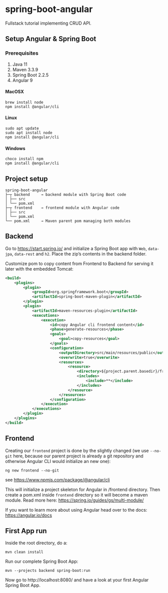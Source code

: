 # spring-boot-angular
Fullstack tutorial implementing CRUD API.

## Setup Angular & Spring Boot

### Prerequisites

1. Java 11
2. Maven 3.3.9
3. Spring Boot 2.2.5
4. Angular 9

#### MacOSX

```
brew install node
npm install @angular/cli
```

#### Linux

```
sudo apt update
sudo apt install node
npm install @angular/cli
```

#### Windows

```
choco install npm
npm install @angular/cli
```

## Project setup

```
spring-boot-angular
├─┬ backend     → backend module with Spring Boot code
│ ├── src
│ └── pom.xml
├─┬ frontend    → frontend module with Angular code
│ ├── src
│ └── pom.xml
└── pom.xml     → Maven parent pom managing both modules
```

## Backend

Go to https://start.spring.io/ and initialize a Spring Boot app with `Web`, `data-jpa`, `data-rest` and `h2`. Place the zip’s contents in the backend folder.

Customize pom to copy content from Frontend to Backend for serving it later with the embedded Tomcat:

```xml
<build>
    <plugins>
        <plugin>
            <groupId>org.springframework.boot</groupId>
            <artifactId>spring-boot-maven-plugin</artifactId>
        </plugin>
        <plugin>
            <artifactId>maven-resources-plugin</artifactId>
            <executions>
                <execution>
                    <id>copy Angular cli frontend content</id>
                    <phase>generate-resources</phase>
                    <goals>
                        <goal>copy-resources</goal>
                    </goals>
                    <configuration>
                        <outputDirectory>src/main/resources/public</outputDirectory>
                        <overwrite>true</overwrite>
                        <resources>
                            <resource>
                                <directory>${project.parent.basedir}/frontend/dist/frontend</directory>
                                <includes>
                                    <include>**</include>
                                </includes>
                            </resource>
                        </resources>
                    </configuration>
                </execution>
            </executions>
        </plugin>
    </plugins>
</build>
```


## Frontend

Creating our `frontend` project is done by the slightly changed (we use `--no-git` here, because our parent project is already a git repository and otherwise Angular CLI would initialize an new one):

```
ng new frontend --no-git
```

see https://www.npmjs.com/package/@angular/cli

This will initialize a project skeleton for Angular in /frontend directory. Then create a pom.xml inside `frontend` directory so it will become a maven module. Read more here: https://spring.io/guides/gs/multi-module/

If you want to learn more about using  Angular head over to the docs: https://angular.io/docs

## First App run

Inside the root directory, do a: 

```
mvn clean install
```

Run our complete Spring Boot App:

```
mvn --projects backend spring-boot:run
```

Now go to http://localhost:8080/ and have a look at your first Angular Spring Boot App.
